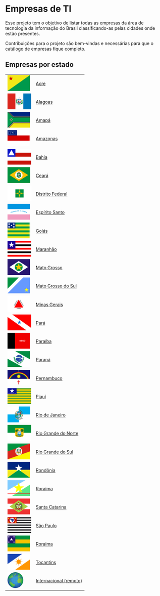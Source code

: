 # Empresas de TI

Esse projeto tem o objetivo de listar todas as empresas da área de tecnologia da informação do Brasil classificando-as pelas cidades onde estão presentes.

Contribuições para o projeto são bem-vindas e necessárias para que o catálogo de empresas fique completo.

## Empresas por estado

|                                                               |                                                   |
| ------------------------------------------------------------- | ------------------------------------------------- |
| <img src="img/bandeiras/acre.png" height="50">                | [Acre](/acre.md)                                  |
| <img src="img/bandeiras/alagoas.png" height="50">             | [Alagoas](/alagoas.md)                            |
| <img src="img/bandeiras/amapa.png" height="50">               | [Amapá](/amapa.md)                                |
| <img src="img/bandeiras/amazonas.png" height="50">            | [Amazonas](/amazonas.md)                          |
| <img src="img/bandeiras/bahia.png" height="50">               | [Bahia](/bahia.md)                                |
| <img src="img/bandeiras/ceara.png" height="50">               | [Ceará](/ceara.md)                                |
| <img src="img/bandeiras/distrito-federal.png" height="50">               | [Distrito Federal](/distrito-federal.md)                                |
| <img src="img/bandeiras/espirito-santo.png" height="50">      | [Espírito Santo](/espirito-santo.md)              |
| <img src="img/bandeiras/goias.png" height="50">               | [Goiás](/goias.md)                                |
| <img src="img/bandeiras/maranhao.png" height="50">            | [Maranhão](/maranhao.md)                          |
| <img src="img/bandeiras/mato-grosso.png" height="50">         | [Mato Grosso](/mato-grosso.md)                    |
| <img src="img/bandeiras/mato-grosso-do-sul.png" height="50">  | [Mato Grosso do Sul](/mato-grosso-do-sul.md)      |
| <img src="img/bandeiras/minas-gerais.png" height="50">        | [Minas Gerais](/minas-gerais.md)                  |
| <img src="img/bandeiras/para.png" height="50">                | [Pará](/para.md)                                  |
| <img src="img/bandeiras/paraiba.png" height="50">             | [Paraíba](/paraiba.md)                            |
| <img src="img/bandeiras/parana.png" height="50">              | [Paraná](/parana.md)                              |
| <img src="img/bandeiras/pernambuco.png" height="50">          | [Pernambuco](/pernambuco.md)                      |
| <img src="img/bandeiras/piaui.png" height="50">               | [Piauí](/piaui.md)                                |
| <img src="img/bandeiras/rio-de-janeiro.png" height="50">      | [Rio de Janeiro](/rio-de-janeiro.md)              |
| <img src="img/bandeiras/rio-grande-do-norte.png" height="50"> | [Rio Grande do Norte](/rio-grande-do-norte.md)    |
| <img src="img/bandeiras/rio-grande-do-sul.png" height="50">   | [Rio Grande do Sul](/rio-grande-do-sul.md)        |
| <img src="img/bandeiras/rondonia.png" height="50">            | [Rondônia](/rondonia.md)                          |
| <img src="img/bandeiras/roraima.png" height="50">             | [Roraima](/roraima.md)                            |
| <img src="img/bandeiras/santa-catarina.png" height="50">      | [Santa Catarina](/santa-catarina.md)              |
| <img src="img/bandeiras/sao-paulo.png" height="50">           | [São Paulo](/sao-paulo.md)                        |
| <img src="img/bandeiras/sergipe.png" height="50">             | [Roraima](/sergipe.md)                            |
| <img src="img/bandeiras/tocantins.png" height="50">           | [Tocantins](/tocantins.md)                        |
| <img src="img/bandeiras/internacional.png" height="50">       | [Internacional (remoto)](/internacional-remoto.md) |
